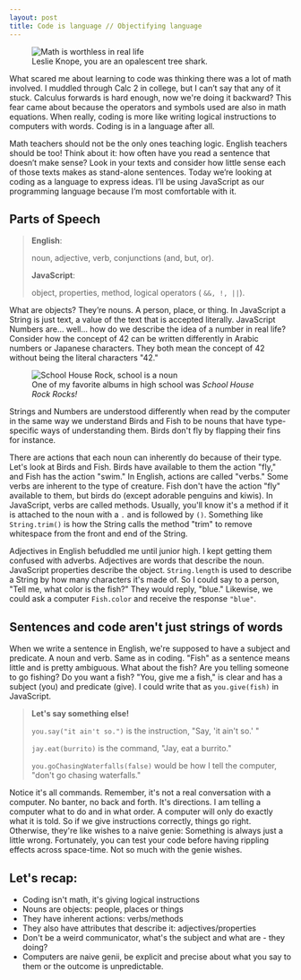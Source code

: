 ```yaml
---
layout: post
title: Code is language // Objectifying language
---
```


<figure class="float-right clearfix">
<div>
<img src="https://media.giphy.com/media/fyzODLrZORdUA/giphy.gif" alt="Math is worthless in real life">
<figcaption>Leslie Knope, you are an opalescent tree shark.</figcaption>
</div>
</figure>
What scared me about learning to code was thinking there was a lot of math involved. I muddled through Calc 2 in college, but I can’t say that any of it stuck. Calculus forwards is hard enough, now we're doing it backward? This fear came about because the operators and symbols used are also in math equations. When really, coding is more like writing logical instructions to computers with words. Coding is in a language after all.

Math teachers should not be the only ones teaching logic. English teachers should be too! Think about it: how often have you read a sentence that doesn’t make sense? Look in your texts and consider how little sense each of those texts makes as stand-alone sentences. Today we’re looking at coding as a language to express ideas. I’ll be using JavaScript as our programming language because I’m most comfortable with it.

## Parts of Speech


> **English**:
>
> noun, adjective, verb, conjunctions (and, but, or).
>
> **JavaScript**:
>
> object, properties, method, logical operators ( `&&, !, ||`).

What are objects? They’re nouns. A person, place, or thing. In JavaScript a String is just text, a value of the text that is accepted literally.  JavaScript Numbers are... well... how do we describe the idea of a number in real life? Consider how the concept of 42 can be written differently in Arabic numbers or Japanese characters. They both mean the concept of 42 without being the literal characters "42."

<figure class="float-right">
<div>
<img src="https://thekidshouldseethis.com/wp-content/uploads/2014/10/noun_schoolhouserock.jpg" alt="School House Rock, school is a noun">
<figcaption>One of my favorite albums in high school was <i> School House Rock Rocks!</i>
</figcaption>
</div>
</figure>Strings and Numbers are understood differently when read by the computer in the same way we understand Birds and Fish to be nouns that have type-specific ways of understanding them. Birds don't fly by flapping their fins for instance.

There are actions that each noun can inherently do because of their type. Let's look at Birds and Fish. Birds have available to them the action "fly," and Fish has the action "swim." In English, actions are called "verbs." Some verbs are inherent to the type of creature. Fish don't have the action "fly" available to them, but birds do (except adorable penguins and kiwis). In JavaScript, verbs are called methods. Usually, you'll know it's a method if it is attached to the noun with a `.` and is followed by `()`. Something like `String.trim()` is how the String calls the method "trim" to remove whitespace from the front and end of the String.

Adjectives in English befuddled me until junior high. I kept getting them confused with adverbs. Adjectives are words that describe the noun. JavaScript properties describe the object. `String.length` is used to describe a String by how many characters it's made of. So I could say to a person, "Tell me, what color is the fish?" They would reply, "blue." Likewise, we could ask a computer `Fish.color` and receive the response `"blue"`.

## Sentences and code aren't just strings of words
When we write a sentence in English, we're supposed to have a subject and predicate. A noun and verb. Same as in coding. "Fish" as a sentence means little and is pretty ambiguous. What about the fish? Are you telling someone to go fishing? Do you want a fish? "You, give me a fish," is clear and has a subject (you) and predicate (give). I could write that as `you.give(fish)` in JavaScript.


>**Let's say something else!**
>
>`you.say("it ain't so.")` is the instruction, "Say, 'it ain't so.' "
>
>`jay.eat(burrito)` is the command, "Jay, eat a burrito."
>
>`you.goChasingWaterfalls(false)` would be how I tell the computer, "don't go chasing waterfalls."

Notice it's all commands. Remember, it's not a real conversation with a computer. No banter, no back and forth. It's directions. I am telling a computer what to do and in what order. A computer will only do exactly what it is told. So if we give instructions correctly, things go right. Otherwise, they're like wishes to a naive genie: Something is always just a little wrong. Fortunately, you can test your code before having rippling effects across space-time. Not so much with the genie wishes.

## Let's recap:
- Coding isn't math, it's giving logical instructions
- Nouns are objects: people, places or things
- They have inherent actions: verbs/methods
- They also have attributes that describe it: adjectives/properties
- Don't be a weird communicator, what's the subject and what are - they doing?
- Computers are naive genii, be explicit and precise about what you say to them or the outcome is unpredictable.